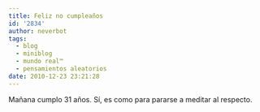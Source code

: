 ```yaml
---
title: Feliz no cumpleaños
id: '2834'
author: neverbot
tags:
  - blog
  - miniblog
  - mundo real™
  - pensamientos aleatorios
date: 2010-12-23 23:21:28
---
```


Mañana cumplo 31 años. Sí, es como para pararse a meditar al respecto.